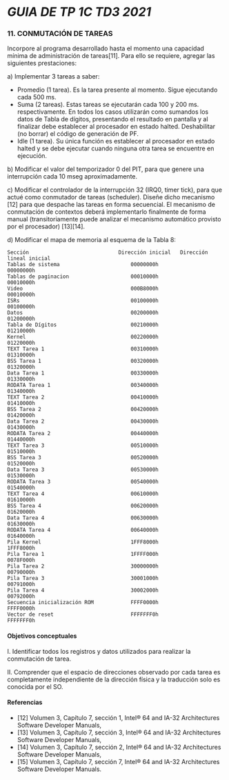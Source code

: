 # _GUIA DE TP 1C TD3 2021_
### 11. CONMUTACIÓN DE TAREAS                                                          
Incorpore al programa desarrollado hasta el momento una capacidad mínima de administración de tareas[11]. Para ello se requiere, agregar las siguientes prestaciones:

a) Implementar 3 tareas a saber:
- Promedio (1 tarea). Es la tarea presente al momento. Sigue ejecutando cada 500 ms.
- Suma (2 tareas). Estas tareas se ejecutarán cada 100 y 200 ms. respectivamente. En todos los casos utilizarán como sumandos los datos de Tabla de dígitos, presentando el resultado en pantalla y al finalizar debe establecer al procesador en estado halted. Deshabilitar (no borrar) el código de generación de PF.
- Idle (1 tarea). Su única función es establecer al procesador en estado halted y se debe ejecutar cuando ninguna otra tarea se encuentre en ejecución.

b) Modificar el valor del temporizador 0 del PIT, para que genere una interrupción cada 10 mseg aproximadamente.

c) Modificar el controlador de la interrupción 32 (IRQ0, timer tick), para que actué como conmutador de tareas (scheduler). Diseñe dicho mecanismo [12] para que despache las tareas en forma secuencial. El mecanismo de conmutación de contextos deberá implementarlo finalmente de forma manual (transitoriamente puede analizar el mecanismo automático provisto por el procesador) [13][14].

d) Modificar el mapa de memoria al esquema de la Tabla 8:
```
Sección                             Dirección inicial   Dirección lineal inicial
Tablas de sistema                       00000000h               00000000h
Tablas de paginacion                    00010000h               00010000h
Video                                   000B8000h               00010000h
ISRs                                    00100000h               00100000h
Datos                                   00200000h               01200000h
Tabla de Dígitos                        00210000h               01210000h
Kernel                                  00220000h               01220000h
TEXT Tarea 1                            00310000h               01310000h
BSS Tarea 1                             00320000h               01320000h
Data Tarea 1                            00330000h               01330000h
RODATA Tarea 1                          00340000h               01340000h
TEXT Tarea 2                            00410000h               01410000h
BSS Tarea 2                             00420000h               01420000h
Data Tarea 2                            00430000h               01430000h
RODATA Tarea 2                          00440000h               01440000h
TEXT Tarea 3                            00510000h               01510000h
BSS Tarea 3                             00520000h               01520000h
Data Tarea 3                            00530000h               01530000h
RODATA Tarea 3                          00540000h               01540000h
TEXT Tarea 4                            00610000h               01610000h
BSS Tarea 4                             00620000h               01620000h
Data Tarea 4                            00630000h               01630000h
RODATA Tarea 4                          00640000h               01640000h
Pila Kernel                             1FFF8000h               1FFF8000h
Pila Tarea 1                            1FFFF000h               0078F000h
Pila Tarea 2                            30000000h               00790000h
Pila Tarea 3                            30001000h               00791000h
Pila Tarea 4                            30002000h               00792000h
Secuencia inicialización ROM            FFFF0000h               FFFF0000h
Vector de reset                         FFFFFFF0h               FFFFFFF0h                                
```

#### Objetivos conceptuales                                                                                              
I. Identificar todos los registros y datos utilizados para realizar la conmutación de tarea.

II. Comprender que el espacio de direcciones observado por cada tarea es completamente
independiente de la dirección física y la traducción solo es conocida por el SO.

#### Referencias  

- [12] Volumen 3, Capítulo 7, sección 1, Intel® 64 and IA-32 Architectures Software Developer
Manuals,
- [13] Volumen 3, Capítulo 7, sección 3, Intel® 64 and IA-32 Architectures Software Developer
Manuals,
- [14] Volumen 3, Capítulo 7, sección 2, Intel® 64 and IA-32 Architectures Software Developer
Manuals,
- [15] Volumen 3, Capítulo 7, sección 7, Intel® 64 and IA-32 Architectures Software Developer
Manuals.
